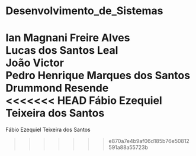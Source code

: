 # Desenvolvimento_de_Sistemas
Ian Magnani Freire Alves  
Lucas dos Santos Leal  
João Victor  
Pedro Henrique Marques dos Santos Drummond Resende  
<<<<<<< HEAD
Fábio Ezequiel Teixeira dos Santos
=======
Fábio Ezequiel Teixeira dos Santos  
>>>>>>> e870a7e4b9af06d185b76e50812591a88a55723b
